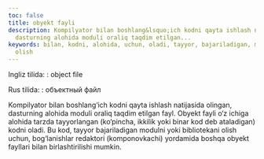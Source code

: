 ```yaml
---
toc: false
title: obyekt fayli
description: Kompilyator bilan boshlang&lsquo;ich kodni qayta ishlash natijasida olingan,
  dasturning alohida moduli oraliq taqdim etilgan...
keywords: bilan, kodni, alohida, uchun, oladi, tayyor, bajariladigan, modulni, bibliotekani,
  olish
---
```


Ingliz tilida:
:   object file

Rus tilida:
:   объектный файл

Kompilyator bilan boshlang‘ich kodni qayta ishlash natijasida olingan, dasturning alohida moduli oraliq taqdim etilgan fayl. Obyekt fayli o‘z ichiga alohida tarzda tayyorlangan (ko‘pincha, ikkilik yoki binar kod deb ataladigan) kodni oladi. Bu kod, tayyor bajariladigan modulni yoki bibliotekani olish uchun, bog‘lanishlar redaktori (komponovkachi) yordamida boshqa obyekt fayllari bilan birlashtirilishi mumkin.